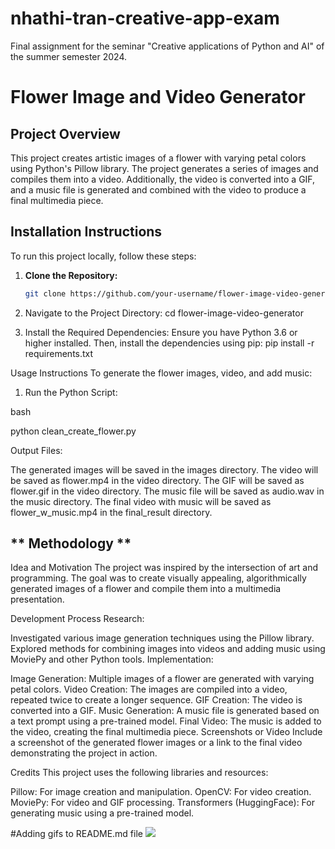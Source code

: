 # nhathi-tran-creative-app-exam
Final assignment for the seminar "Creative applications of Python and AI" of the summer semester 2024.

# **Flower Image and Video Generator**

## **Project Overview**
This project creates artistic images of a flower with varying petal colors using Python's Pillow library. The project generates a series of images and compiles them into a video. Additionally, the video is converted into a GIF, and a music file is generated and combined with the video to produce a final multimedia piece.

## **Installation Instructions**
To run this project locally, follow these steps:

1. **Clone the Repository:**
   ```bash
   git clone https://github.com/your-username/flower-image-video-generator.git

2. Navigate to the Project Directory:
cd flower-image-video-generator

3. Install the Required Dependencies:
Ensure you have Python 3.6 or higher installed. Then, install the dependencies using pip:
pip install -r requirements.txt

Usage Instructions
To generate the flower images, video, and add music:

1. Run the Python Script:

bash

python clean_create_flower.py


Output Files:

The generated images will be saved in the images directory.
The video will be saved as flower.mp4 in the video directory.
The GIF will be saved as flower.gif in the video directory.
The music file will be saved as audio.wav in the music directory.
The final video with music will be saved as flower_w_music.mp4 in the final_result directory.

## ** Methodology **
Idea and Motivation
The project was inspired by the intersection of art and programming. The goal was to create visually appealing, algorithmically generated images of a flower and compile them into a multimedia presentation.

Development Process
Research:

Investigated various image generation techniques using the Pillow library.
Explored methods for combining images into videos and adding music using MoviePy and other Python tools.
Implementation:

Image Generation: Multiple images of a flower are generated with varying petal colors.
Video Creation: The images are compiled into a video, repeated twice to create a longer sequence.
GIF Creation: The video is converted into a GIF.
Music Generation: A music file is generated based on a text prompt using a pre-trained model.
Final Video: The music is added to the video, creating the final multimedia piece.
Screenshots or Video
Include a screenshot of the generated flower images or a link to the final video demonstrating the project in action.

Credits
This project uses the following libraries and resources:

Pillow: For image creation and manipulation.
OpenCV: For video creation.
MoviePy: For video and GIF processing.
Transformers (HuggingFace): For generating music using a pre-trained model.

#Adding gifs to README.md file
![](QR_to_myVideo.gif)
